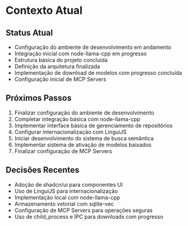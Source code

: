 # Contexto Atual

## Status Atual

- Configuração do ambiente de desenvolvimento em andamento
- Integração inicial com node-llama-cpp em progresso
- Estrutura básica do projeto concluída
- Definição da arquitetura finalizada
- Implementação de download de modelos com progresso concluída
- Configuração inicial de MCP Servers

## Próximos Passos

1. Finalizar configuração do ambiente de desenvolvimento
2. Completar integração básica com node-llama-cpp
3. Implementar interface básica de gerenciamento de repositórios
4. Configurar internacionalização com LinguiJS
5. Iniciar desenvolvimento do sistema de busca semântica
6. Implementar sistema de ativação de modelos baixados
7. Finalizar configuração de MCP Servers

## Decisões Recentes

- Adoção de shadcn/ui para componentes UI
- Uso de LinguiJS para internacionalização
- Implementação local com node-llama-cpp
- Armazenamento vetorial com sqlite-vec
- Configuração de MCP Servers para operações seguras
- Uso de child_process e IPC para downloads com progresso
